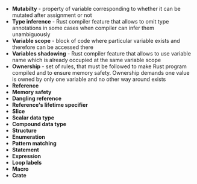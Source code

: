 - **Mutabilty** - property of variable corresponding to whether it can be mutated after assignment or not
- **Type inference** - Rust compiler feature that allows to omit type annotations in some cases when compiler can infer them unambiguously
- **Variable scope** - block of code where particular variable exists and therefore can be accessed there
- **Variables shadowing** - Rust compiler feature that allows to use variable name which is already occupied at the same variable scope
- **Ownership** - set of rules, that must be followed to make Rust program compiled and to ensure memory safety. Ownership demands one value is owned by only one variable and no other way around exists
- **Reference** 
- **Memory safety**
- **Dangling reference**
- **Reference's lifetime specifier**
- **Slice**
- **Scalar data type**
- **Compound data type**
- **Structure**
- **Enumeration**
- **Pattern matching**
- **Statement**
- **Expression**
- **Loop labels**
- **Macro**
- **Crate**